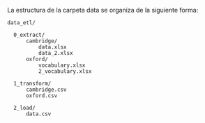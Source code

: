 La estructura de la carpeta data se organiza de la siguiente forma:

```
data_etl/

  0_extract/
      cambridge/
          data.xlsx
          data_2.xlsx
      oxford/
          vocabulary.xlsx
          2_vocabulary.xlsx
  
  1_transform/
      cambridge.csv
      oxford.csv

  2_load/
      data.csv
```